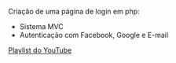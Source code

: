Criação de uma página de login em php:
 - Sistema MVC
 - Autenticação com Facebook, Google e E-mail

<a href="https://www.youtube.com/playlist?list=PLi_gvjv-JgXpyYOJA-8TDQ0BLLugiX4jO">Playlist do YouTube</a>

